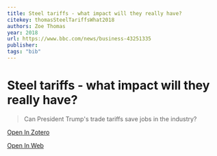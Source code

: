 ```yaml
---
title: Steel tariffs - what impact will they really have?
citekey: thomasSteelTariffsWhat2018
authors: Zoe Thomas
year: 2018
url: https://www.bbc.com/news/business-43251335
publisher: 
tags: "bib"
---
```


# Steel tariffs - what impact will they really have? 
> Can President Trump's trade tariffs save jobs in the industry?


[Open In Zotero](zotero://select/items/@thomasSteelTariffsWhat2018)

[Open In Web](https://www.bbc.com/news/business-43251335)
